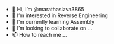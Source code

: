 - 👋 Hi, I’m @marathaslava3865
- 👀 I’m interested in Reverse Engineering
- 🌱 I’m currently learning Assembly
- 💞️ I’m looking to collaborate on ...
- 📫 How to reach me ...

<!---
marathaslava3865/marathaslava3865 is a ✨ special ✨ repository because its `README.md` (this file) appears on your GitHub profile.
You can click the Preview link to take a look at your changes.
--->
